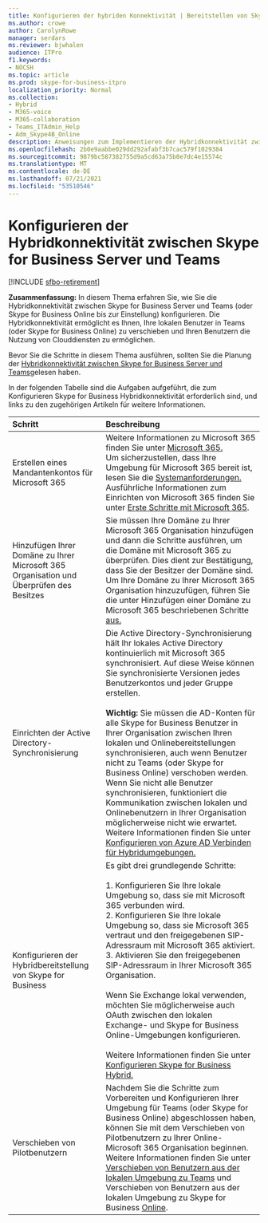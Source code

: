 ```yaml
---
title: Konfigurieren der hybriden Konnektivität | Bereitstellen von Skype for Business Server 2019 Connect
ms.author: crowe
author: CarolynRowe
manager: serdars
ms.reviewer: bjwhalen
audience: ITPro
f1.keywords:
- NOCSH
ms.topic: article
ms.prod: skype-for-business-itpro
localization_priority: Normal
ms.collection:
- Hybrid
- M365-voice
- M365-collaboration
- Teams_ITAdmin_Help
- Adm_Skype4B_Online
description: Anweisungen zum Implementieren der Hybridkonnektivität zwischen Skype for Business Server und Teams.
ms.openlocfilehash: 2b0e9aabbe029dd292afabf3b7cac579f1029384
ms.sourcegitcommit: 9879bc587382755d9a5cd63a75b0e7dc4e15574c
ms.translationtype: MT
ms.contentlocale: de-DE
ms.lasthandoff: 07/21/2021
ms.locfileid: "53510546"
---
```

# <a name="configure-hybrid-connectivity-between-skype-for-business-server-and-teams"></a>Konfigurieren der Hybridkonnektivität zwischen Skype for Business Server und Teams

[!INCLUDE [sfbo-retirement](../../Hub/includes/sfbo-retirement.md)]

**Zusammenfassung:** In diesem Thema erfahren Sie, wie Sie die Hybridkonnektivität zwischen Skype for Business Server und Teams (oder Skype for Business Online bis zur Einstellung) konfigurieren.  Die Hybridkonnektivität ermöglicht es Ihnen, Ihre lokalen Benutzer in Teams (oder Skype for Business Online) zu verschieben und Ihren Benutzern die Nutzung von Clouddiensten zu ermöglichen.
  
Bevor Sie die Schritte in diesem Thema ausführen, sollten Sie die Planung der [Hybridkonnektivität zwischen Skype for Business Server und Teams](plan-hybrid-connectivity.md)gelesen haben.
  
In der folgenden Tabelle sind die Aufgaben aufgeführt, die zum Konfigurieren Skype for Business Hybridkonnektivität erforderlich sind, und links zu den zugehörigen Artikeln für weitere Informationen.
  
|Schritt|Beschreibung|
|:-----|:-----|
|Erstellen eines Mandantenkontos für Microsoft 365   <br/> |Weitere Informationen zu Microsoft 365 finden Sie unter [Microsoft 365.](https://go.microsoft.com/fwlink/p/?LinkId=254980)  <br/> Um sicherzustellen, dass Ihre Umgebung für Microsoft 365 bereit ist, lesen Sie die [Systemanforderungen.](https://products.office.com/office-system-requirements)  <br/> Ausführliche Informationen zum Einrichten von Microsoft 365 finden Sie unter [Erste Schritte mit Microsoft 365](https://go.microsoft.com/fwlink/p/?LinkId=254982).  <br/> |
|Hinzufügen Ihrer Domäne zu Ihrer Microsoft 365 Organisation und Überprüfen des Besitzes  <br/> | Sie müssen Ihre Domäne zu Ihrer Microsoft 365 Organisation hinzufügen und dann die Schritte ausführen, um die Domäne mit Microsoft 365 zu überprüfen. Dies dient zur Bestätigung, dass Sie der Besitzer der Domäne sind. <br/> Um Ihre Domäne zu Ihrer Microsoft 365 Organisation hinzuzufügen, führen Sie die unter Hinzufügen einer Domäne zu Microsoft 365 beschriebenen Schritte [aus.](https://support.office.com/article/add-a-domain-to-office-365-6383f56d-3d09-4dcb-9b41-b5f5a5efd611?ui=en-US&rs=en-US&ad=US)  <br/> |
|Einrichten der Active Directory-Synchronisierung  <br/> |Die Active Directory-Synchronisierung hält Ihr lokales Active Directory kontinuierlich mit Microsoft 365 synchronisiert. Auf diese Weise können Sie synchronisierte Versionen jedes Benutzerkontos und jeder Gruppe erstellen.  <br/> <br> **Wichtig:** Sie müssen die AD-Konten für alle Skype for Business Benutzer in Ihrer Organisation zwischen Ihren lokalen und Onlinebereitstellungen synchronisieren, auch wenn Benutzer nicht zu Teams (oder Skype for Business Online) verschoben werden. Wenn Sie nicht alle Benutzer synchronisieren, funktioniert die Kommunikation zwischen lokalen und Onlinebenutzern in Ihrer Organisation möglicherweise nicht wie erwartet. Weitere Informationen finden Sie unter [Konfigurieren von Azure AD Verbinden für Hybridumgebungen.](configure-azure-ad-connect.md)         |
| Konfigurieren der Hybridbereitstellung von Skype for Business | Es gibt drei grundlegende Schritte: <br><br> 1. Konfigurieren Sie Ihre lokale Umgebung so, dass sie mit Microsoft 365 verbunden wird. <br> 2. Konfigurieren Sie Ihre lokale Umgebung so, dass sie Microsoft 365 vertraut und den freigegebenen SIP-Adressraum mit Microsoft 365 aktiviert.<br> 3. Aktivieren Sie den freigegebenen SIP-Adressraum in Ihrer Microsoft 365 Organisation. <br><br> Wenn Sie Exchange lokal verwenden, möchten Sie möglicherweise auch OAuth zwischen den lokalen Exchange- und Skype for Business Online-Umgebungen konfigurieren. <br> <br>Weitere Informationen finden Sie unter [Konfigurieren Skype for Business Hybrid.](configure-federation-with-skype-for-business-online.md)
|Verschieben von Pilotbenutzern  <br/> |Nachdem Sie die Schritte zum Vorbereiten und Konfigurieren Ihrer Umgebung für Teams (oder Skype for Business Online) abgeschlossen haben, können Sie mit dem Verschieben von Pilotbenutzern zu Ihrer Online-Microsoft 365 Organisation beginnen. Weitere Informationen finden Sie unter [Verschieben von Benutzern aus der lokalen Umgebung zu Teams](move-users-from-on-premises-to-Teams.md) und Verschieben von Benutzern aus der lokalen Umgebung zu Skype for Business [Online](move-users-from-on-premises-to-skype-for-business-online.md).  <br/> |
